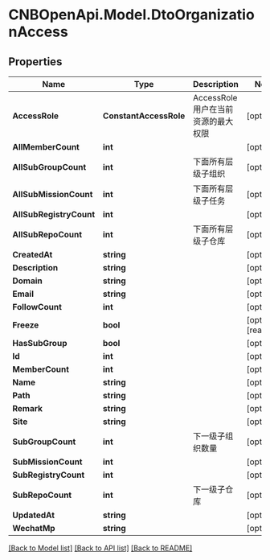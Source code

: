 # CNBOpenApi.Model.DtoOrganizationAccess

## Properties

Name | Type | Description | Notes
------------ | ------------- | ------------- | -------------
**AccessRole** | **ConstantAccessRole** | AccessRole 用户在当前资源的最大权限 | [optional] 
**AllMemberCount** | **int** |  | [optional] 
**AllSubGroupCount** | **int** | 下面所有层级子组织 | [optional] 
**AllSubMissionCount** | **int** | 下面所有层级子任务 | [optional] 
**AllSubRegistryCount** | **int** |  | [optional] 
**AllSubRepoCount** | **int** | 下面所有层级子仓库 | [optional] 
**CreatedAt** | **string** |  | [optional] 
**Description** | **string** |  | [optional] 
**Domain** | **string** |  | [optional] 
**Email** | **string** |  | [optional] 
**FollowCount** | **int** |  | [optional] 
**Freeze** | **bool** |  | [optional] [readonly] 
**HasSubGroup** | **bool** |  | [optional] 
**Id** | **int** |  | [optional] 
**MemberCount** | **int** |  | [optional] 
**Name** | **string** |  | [optional] 
**Path** | **string** |  | [optional] 
**Remark** | **string** |  | [optional] 
**Site** | **string** |  | [optional] 
**SubGroupCount** | **int** | 下一级子组织数量 | [optional] 
**SubMissionCount** | **int** |  | [optional] 
**SubRegistryCount** | **int** |  | [optional] 
**SubRepoCount** | **int** | 下一级子仓库 | [optional] 
**UpdatedAt** | **string** |  | [optional] 
**WechatMp** | **string** |  | [optional] 

[[Back to Model list]](../../README.md#documentation-for-models) [[Back to API list]](../../README.md#documentation-for-api-endpoints) [[Back to README]](../../README.md)

